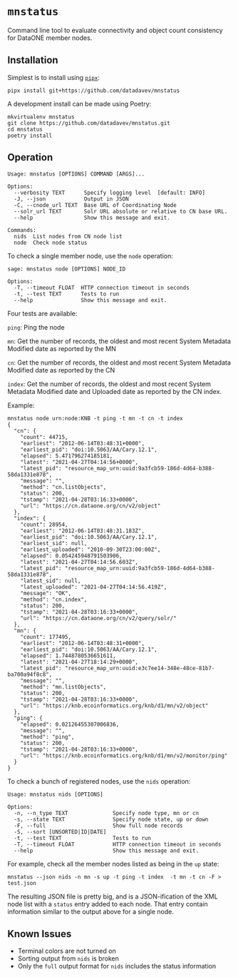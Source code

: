 # `mnstatus`

Command line tool to evaluate connectivity and object count 
consistency for DataONE member nodes.

## Installation

Simplest is to install using [`pipx`](https://github.com/pipxproject/pipx):

```
pipx install git+https://github.com/datadavev/mnstatus
```

A development install can be made using Poetry:

```
mkvirtualenv mnstatus
git clone https://github.com/datadavev/mnstatus.git
cd mnstatus
poetry install
```

## Operation

```
Usage: mnstatus [OPTIONS] COMMAND [ARGS]...

Options:
  --verbosity TEXT      Specify logging level  [default: INFO]
  -J, --json            Output in JSON
  -C, --cnode_url TEXT  Base URL of Coordinating Node
  --solr_url TEXT       Solr URL absolute or relative to CN base URL.
  --help                Show this message and exit.

Commands:
  nids  List nodes from CN node list
  node  Check node status
```

To check a single member node, use the `node` operation:

```
sage: mnstatus node [OPTIONS] NODE_ID

Options:
  -T, --timeout FLOAT  HTTP connection timeout in seconds
  -t, --test TEXT      Tests to run
  --help               Show this message and exit.
```

Four tests are available:

`ping`: Ping the node

`mn`: Get the number of records, the oldest and most recent System Metadata Modified date as reported by the MN

`cn`: Get the number of records, the oldest and most recent System Metadata Modified date as reported by the CN

`index`: Get the number of records, the oldest and most recent System Metadata Modified date and Uploaded date as reported by the CN index.

Example:
```
mnstatus node urn:node:KNB -t ping -t mn -t cn -t index
{
  "cn": {
    "count": 44715,
    "earliest": "2012-06-14T03:48:31+0000",
    "earliest_pid": "doi:10.5063/AA/Cary.12.1",
    "elapsed": 5.471796274185181,
    "latest": "2021-04-27T04:14:56+0000",
    "latest_pid": "resource_map_urn:uuid:9a3fcb59-186d-4d64-b388-58da1331e878",
    "message": "",
    "method": "cn.listObjects",
    "status": 200,
    "tstamp": "2021-04-28T03:16:33+0000",
    "url": "https://cn.dataone.org/cn/v2/object"
  },
  "index": {
    "count": 28954,
    "earliest": "2012-06-14T03:48:31.183Z",
    "earliest_pid": "doi:10.5063/AA/Cary.12.1",
    "earliest_sid": null,
    "earliest_uploaded": "2010-09-30T23:00:00Z",
    "elapsed": 0.054245948791503906,
    "latest": "2021-04-27T04:14:56.603Z",
    "latest_pid": "resource_map_urn:uuid:9a3fcb59-186d-4d64-b388-58da1331e878",
    "latest_sid": null,
    "latest_uploaded": "2021-04-27T04:14:56.419Z",
    "message": "OK",
    "method": "cn.index",
    "status": 200,
    "tstamp": "2021-04-28T03:16:33+0000",
    "url": "https://cn.dataone.org/cn/v2/query/solr/"
  },
  "mn": {
    "count": 177495,
    "earliest": "2012-06-14T03:48:31+0000",
    "earliest_pid": "doi:10.5063/AA/Cary.12.1",
    "elapsed": 1.7448780536651611,
    "latest": "2021-04-27T18:14:29+0000",
    "latest_pid": "resource_map_urn:uuid:e3c7ee14-348e-48ce-81b7-ba700a94f8c8",
    "message": "",
    "method": "mn.listObjects",
    "status": 200,
    "tstamp": "2021-04-28T03:16:33+0000",
    "url": "https://knb.ecoinformatics.org/knb/d1/mn/v2/object"
  },
  "ping": {
    "elapsed": 0.02126455307006836,
    "message": "",
    "method": "ping",
    "status": 200,
    "tstamp": "2021-04-28T03:16:33+0000",
    "url": "https://knb.ecoinformatics.org/knb/d1/mn/v2/monitor/ping"
  }
} 
```

To check a bunch of registered nodes, use the `nids` operation:

```
Usage: mnstatus nids [OPTIONS]

Options:
  -n, --n_type TEXT              Specify node type, mn or cn
  -s, --state TEXT               Specify node state, up or down
  -F, --full                     Show full node records
  -S, --sort [UNSORTED|ID|DATE]
  -t, --test TEXT                Tests to run
  -T, --timeout FLOAT            HTTP connection timeout in seconds
  --help                         Show this message and exit.
```

For example, check all the member nodes listed as being in the `up` state:
```
mnstatus --json nids -n mn -s up -t ping -t index  -t mn -t cn -F > test.json
```

The resulting JSON file is pretty big, and is a JSON-ification of
the XML node list with a `status` entry added to each node. That
entry contain information similar to the output above for a single node.

## Known Issues

- Terminal colors are not turned on
- Sorting output from `nids` is broken
- Only the `full` output format for `nids` includes the status information
